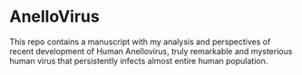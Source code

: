 # AnelloVirus
This repo contains a manuscript  with my analysis and perspectives of recent development  of Human Anellovirus, truly remarkable and mysterious  human virus that persistently infects almost entire human population.  

